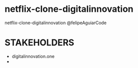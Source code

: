 # netflix-clone-digitalinnovation
 netflix-clone-digitalinnovation @felipeAguiarCode

 # STAKEHOLDERS
 * digitalinnovation.one
 * 
